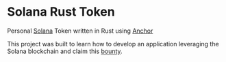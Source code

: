 # Solana Rust Token

Personal [Solana](https://solana.com/) Token written in Rust using [Anchor](https://project-serum.github.io/anchor/getting-started/introduction.html)

This project was built to learn how to develop an application leveraging the Solana blockchain and claim this [bounty](https://alpha.layer3.xyz/task/create-your-personal-cryptocurrency-with-rust-smart-contracts).
